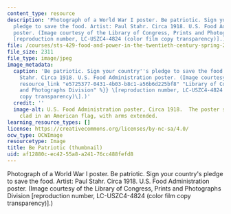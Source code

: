 ```yaml
---
content_type: resource
description: 'Photograph of a World War I poster. Be patriotic. Sign your country''s
  pledge to save the food. Artist: Paul Stahr. Circa 1918. U.S. Food Administration
  poster. (Image courtesy of the Library of Congress, Prints and Photographs Division
  [reproduction number, LC-USZC4-4824 (color film copy transparency)].)'
file: /courses/sts-429-food-and-power-in-the-twentieth-century-spring-2005/af12880cec4255a8a24176cc488fefd8_sts-429s05-th.jpg
file_size: 2311
file_type: image/jpeg
image_metadata:
  caption: 'Be patriotic. Sign your country''s pledge to save the food. Artist: Paul
    Stahr. Circa 1918. U.S. Food Administration poster. (Image courtesy of the {{%
    resource_link "e5725377-0431-4b03-b8c1-a56b6d225bf8" "Library of Congress, Prints
    and Photographs Division" %}} \[reproduction number, LC-USZC4-4824 (color film
    copy transparency)\].)'
  credit: ''
  image-alt: U.S. Food Administration poster, Circa 1918.  The poster shows a woman
    clad in an American flag, with arms extended.
learning_resource_types: []
license: https://creativecommons.org/licenses/by-nc-sa/4.0/
ocw_type: OCWImage
resourcetype: Image
title: Be Patriotic (thumbnail)
uid: af12880c-ec42-55a8-a241-76cc488fefd8
---
```

Photograph of a World War I poster. Be patriotic. Sign your country's pledge to save the food. Artist: Paul Stahr. Circa 1918. U.S. Food Administration poster. (Image courtesy of the Library of Congress, Prints and Photographs Division [reproduction number, LC-USZC4-4824 (color film copy transparency)].)